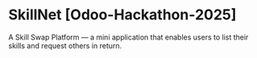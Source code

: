 # SkillNet [Odoo-Hackathon-2025]
A Skill Swap Platform — a mini application that enables users to list their skills and request others in return.
